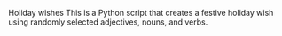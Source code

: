 Holiday wishes
This is a Python script that creates a festive holiday wish using randomly selected adjectives, nouns, and verbs.

